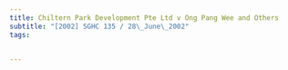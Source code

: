 ```yaml
---
title: Chiltern Park Development Pte Ltd v Ong Pang Wee and Others 
subtitle: "[2002] SGHC 135 / 28\_June\_2002"
tags:


---
```


